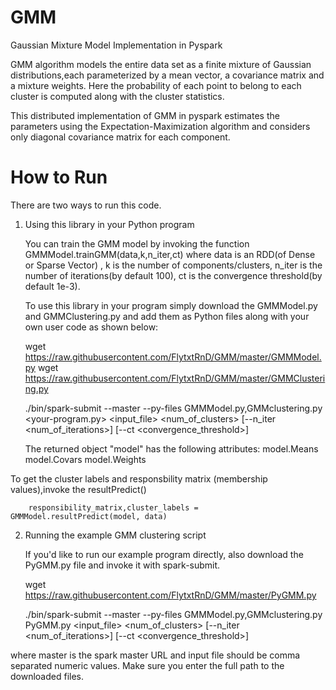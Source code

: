 GMM
===

Gaussian Mixture Model Implementation in Pyspark

GMM algorithm models the entire data set as a finite mixture of Gaussian distributions,each parameterized by a mean vector, a covariance matrix  and a mixture weights. Here the probability of each point to belong to each cluster is computed along with the cluster statistics.

This distributed implementation of GMM in pyspark estimates the parameters using the  Expectation-Maximization algorithm and considers only diagonal covariance matrix for each component.

How to Run
==========

There are two ways to run this code.

1. Using this library in your Python program

    You can train the GMM model by invoking the function GMMModel.trainGMM(data,k,n_iter,ct) 
    where data is an RDD(of Dense or Sparse Vector) ,
          k is the number of components/clusters, 
          n_iter is the number of  iterations(by default 100), 
          ct is the convergence threshold(by default 1e-3).

    To use this library in your program simply download the GMMModel.py and GMMClustering.py
    and add them as Python files along with your own user code as shown below:
  
    wget https://raw.githubusercontent.com/FlytxtRnD/GMM/master/GMMModel.py
    wget https://raw.githubusercontent.com/FlytxtRnD/GMM/master/GMMClustering.py

   ./bin/spark-submit --master <master> 
                      --py-files GMMModel.py,GMMclustering.py
                      <your-program.py> <input_file> <num_of_clusters> 
                      [--n_iter <num_of_iterations>] [--ct <convergence_threshold>]

    The returned object "model" has the following attributes:
            model.Means
            model.Covars
            model.Weights
  
  To get the cluster labels and responsbility matrix (membership values),invoke the resultPredict()
  
        responsibility_matrix,cluster_labels = GMMModel.resultPredict(model, data)

2. Running the example GMM clustering script 

    If you'd like to run our example program directly, also download the PyGMM.py file 
    and invoke it with spark-submit.

    wget https://raw.githubusercontent.com/FlytxtRnD/GMM/master/PyGMM.py

    ./bin/spark-submit --master <master> 
    --py-files GMMModel.py,GMMclustering.py
    PyGMM.py <input_file> <num_of_clusters>
    [--n_iter <num_of_iterations>] [--ct <convergence_threshold>]

  where master is the spark master URL and input file should be comma separated numeric values.
  Make sure you enter the full path to the downloaded files.
 
  

  
